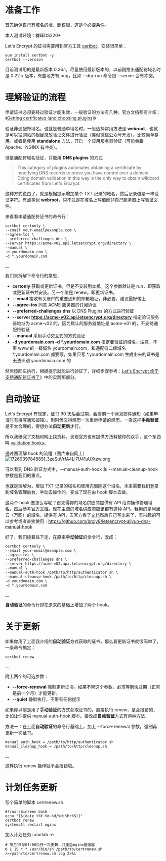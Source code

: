 
# 准备工作

首先确保自己有域名的增、删权限，这是个必要条件。

本人测试环境：群晖DS220+

Let's Encrypt 的证书需要用到官方工具 [certbot](https://certbot.eff.org/docs/install.html)，安装很简单：

```yum
yum install certbot -y
certbot --version
```

目前测试用的是最新版本 0.26.1。尽量使用最新版本的，以前刚推出通配符域名时是 0.22.x 版本，有些地方有 bug，比如 --dry-run 命令跟 --server 会有冲突。

# 理解验证的流程

申请证书必须要经过验证才能生效，一般验证的方法有几种，官方文档都有介绍：《[Getting certificates (and choosing plugins)](https://certbot.eff.org/docs/using.html#getting-certificates-and-choosing-plugins)》

验证非通配符域名，也就是普通单域名时，一般选择常用方法是 **webroot**，也就是可以往网站的根目录放验证文件进行验证（类似微信公众号开发），比较简单易用。或者是使用 **standalone** 方法，开启一个应用服务器验证（可能会跟 Apache、NGINX 有冲突）。

但是通配符域名验证，只能用 **DNS plugins** 的方式

> This category of plugins automates obtaining a certificate by modifying DNS records to prove you have control over a domain. Doing domain validation in this way is the only way to obtain wildcard certificates from Let's Encrypt.

这种方式说白了，就是根据提示增加某个 TXT 记录的域名，然后记录值是一串验证字符。有点类似 **webroot**，只不过是在域名上写值而非自己服务器上写验证文件。

来看看申请通配符证书的命令行：
```
certbot certonly \
--email your-email@example.com \
--agree-tos \
--preferred-challenges dns \
--server https://acme-v02.api.letsencrypt.org/directory \
--manual \
-d yourdomain.com \
-d *.yourdomain.com
```

__

我们来拆解下命令行的意思，

* **certonly** 获取或更新证书，但是不安装到本机。这个参数默认是 run，即获取或更新证书并安装。另一个值是 renew，即更新证书。
* **--email** 接收有关账户的重要通知的邮箱地址，非必要，建议最好带上
* **--agree-tos** 同意 ACME 服务器的订阅协议
* **--preferred-challenges dns** 以 DNS Plugins 的方式进行验证
* **--server <https://acme-v02.api.letsencrypt.org/directory>** 指定验证服务器地址为 acme-v02 的，因为默认的服务器地址是 acme-v01 的，不支持通配符验证
* **--manual** 采用手动交互式的方式验证
* **-d yourdomain.com -d \*.yourdomain.com** 指定要验证的域名。注意，不带 www 的一级域名 yourdomain.com，和通配符二级域名 \*.yourdomain.com 都要写，如果只写 \*.yourdomain.com 生成出来的证书是无法识别 yourdomain.com 的

然后按回车执行，根据提示就能进行验证了，详细步骤参考：[Let's Encrypt 终于支持通配符证书了](https://www.jianshu.com/p/c5c9d071e395)》中的实践那部分。

# 自动验证

Let's Encrypt 有规定，证书 90 天后会过期，会提前一个月发邮件通知（如果申请时有填写通知邮箱）。到时候又得经历一次重新申请的经历。一直这样**手动验证**是不太合理的，得想办法**自动更新**才行。

所以我研究了文档和网上找资料，发现官方也有提供方法释放你的双手，这个东西叫 [validation hooks](https://certbot.eff.org/docs/using.html#pre-and-post-validation-hooks)。

通过图理解 hook 的流程（图片来自网上）\
![17260397848891_3zeSuVrfA4LI7U41uUXtzw.png](https://fastly.jsdelivr.net/gh/xuxiaolei/ityet-home@master/img/17260397848891_3zeSuVrfA4LI7U41uUXtzw.png)

可以看到 DNS 验证方式中，--manual-auth-hook 和 --manual-cleanup-hook 参数是我们的重点。

也就是理解为，增加 TXT 记录的域名和使用完删除这个域名，本来需要我们登录到域名管理后台，手动去操作的，变成了现在由 hook 脚本去做。

这两个 hook 要怎么写呢？首先得你的域名供应商提供有 API 给你操作管理域名，然后参考[官方文档](https://certbot.eff.org/docs/using.html#pre-and-post-validation-hooks)。现在主流的域名供应商应该都有这种 API。我用的是阿里云（万网）的域名，提供有 API，去官方看了[文档](https://help.aliyun.com/document_detail/29739.html)然后自己写出来了，有兴趣的可以参考或者直接使用：<https://github.com/broly8/letsencrypt-aliyun-dns-manual-hook>

好了，我们接着往下走，在原来**手动验证**的命令行，改成：

 ```
certbot certonly \
--email your-email@example.com \
--agree-tos \
--preferred-challenges dns \
--server https://acme-v02.api.letsencrypt.org/directory \
--manual \
--manual-auth-hook /path/to/http/authenticator.sh \
--manual-cleanup-hook /path/to/http/cleanup.sh \
-d yourdomain.com \
-d *.yourdomain.com
```

__

**自动验证**的命令行即在原来的基础上增加了两个 hook。

# 关于更新

如果你用了上面我介绍的**自动验证**方式获取的证书，那么要更新证书就很简单了，一条命令搞定：

```
certbot renew
```

__

附上两个的可选参数：

* **--force-renewal** 强制更新证书。如果不带这个参数，必须等到快过期（正常是前一个月）才能更新。
* **--quiet** 静默执行，不带有任何提示

如果你以前是用了**手动验证**的方式获取证书的，直接执行 renew，是会报错的，比如让你提供 manual-auth-hook 脚本。要改成**自动验证**方式有两种方法，

方法一：在上面**自动验证**的命令行基础上，加上 --force-renewal 参数，强制再更新一次证书。

```
manual_auth_hook = /path/to/http/authenticator.sh
manual_cleanup_hook = /path/to/http/cleanup.sh
```

__

这样执行 renew 操作就不会报错啦。

# 计划任务更新

写个简单的脚本 certrenew.sh

```
#!/usr/bin/env bash
echo "[$(date +%Y-%m-%d/%H:%M:%S)]"
certbot renew
systemctl restart nginx
```

加入计划任务 crontab -e

```
# 每月15号01:00执行一次更新，并重启nginx服务器
0 1 15 * * /usr/bin/sh /path/to/certrenew.sh >>/path/to/certrenew.sh.log 2>&1
```
